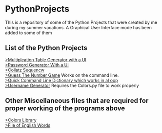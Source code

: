 # PythonProjects
This is a repository of some of the Python Projects that were created by me during my summer vacations.
A Graphical User Interface mode has been added to some of them


## List of the Python Projects
[>Multiplcation Table Generator with a UI](https://github.com/soham-mg/PythonProjects/blob/main/MultiplicationTableGeneratorWithGUI)  <br>
[>Password Generator With a UI](https://github.com/soham-mg/PythonProjects/blob/main/PasswordGeneratorWithGUI) <br>
[>Collatz Sequencw](https://github.com/soham-mg/PythonProjects/blob/main/CollatzSequence.py) <br>
[>Guess The Number Game](https://github.com/soham-mg/PythonProjects/blob/main/GuessTheNumberGame.py) Works on the command line. <br>
[>Quick Command Line Dictionary which works in al oop](https://github.com/soham-mg/PythonProjects/blob/main/QuickDict.py) <br>
[>Username Generator](https://github.com/soham-mg/PythonProjects/blob/main/UsernameGenerator.py) Requires the Colors.py file to work properly<br>

## Other Miscellaneous files that are required for proper working of the programs above
[>Colors Library](https://github.com/soham-mg/PythonProjects/blob/main/Colors.py)<br>
[>File of English Words](https://raw.githubusercontent.com/soham-mg/PythonProjects/refs/heads/main/english_words.txt)<br>
